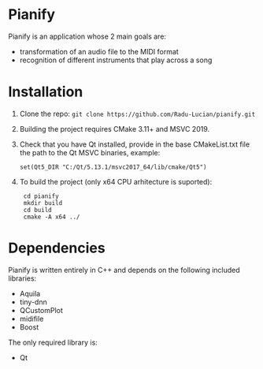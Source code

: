 ﻿# Pianify
Pianify is an application whose 2 main goals are:
- transformation of an audio file to the MIDI format
- recognition of different instruments that play across a song

# Installation

 1. Clone the repo: `git clone https://github.com/Radu-Lucian/pianify.git`
 2. Building the project requires CMake 3.11+ and MSVC 2019.
 3. Check that you have Qt installed, provide in the base CMakeList.txt file the path to the Qt MSVC binaries, example:
  
        set(Qt5_DIR "C:/Qt/5.13.1/msvc2017_64/lib/cmake/Qt5")

 4. To build the project (only x64 CPU arhitecture is suported):

		 cd pianify
		 mkdir build
		 cd build  
		 cmake -A x64 ../

# Dependencies
Pianify is written entirely in C++ and depends on the following included libraries:

 - Aquila
 - tiny-dnn
 - QCustomPlot 
 - midifile
 - Boost

The only required library is:
 - Qt 
